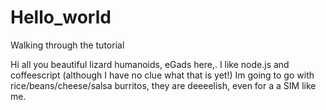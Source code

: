 # Hello_world
Walking through the tutorial

Hi all you beautiful lizard humanoids, eGads here,. I like node.js and coffeescript (although I have no clue what that is yet!)
Im going to go with rice/beans/cheese/salsa burritos, they are deeeelish, even for a a SIM like me.
